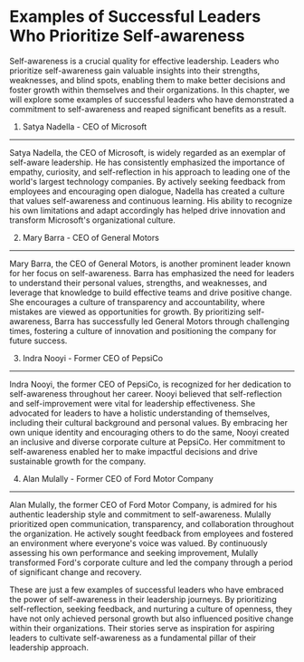 Examples of Successful Leaders Who Prioritize Self-awareness
=====================================================================

Self-awareness is a crucial quality for effective leadership. Leaders who prioritize self-awareness gain valuable insights into their strengths, weaknesses, and blind spots, enabling them to make better decisions and foster growth within themselves and their organizations. In this chapter, we will explore some examples of successful leaders who have demonstrated a commitment to self-awareness and reaped significant benefits as a result.

1. Satya Nadella - CEO of Microsoft
-----------------------------------

Satya Nadella, the CEO of Microsoft, is widely regarded as an exemplar of self-aware leadership. He has consistently emphasized the importance of empathy, curiosity, and self-reflection in his approach to leading one of the world's largest technology companies. By actively seeking feedback from employees and encouraging open dialogue, Nadella has created a culture that values self-awareness and continuous learning. His ability to recognize his own limitations and adapt accordingly has helped drive innovation and transform Microsoft's organizational culture.

2. Mary Barra - CEO of General Motors
-------------------------------------

Mary Barra, the CEO of General Motors, is another prominent leader known for her focus on self-awareness. Barra has emphasized the need for leaders to understand their personal values, strengths, and weaknesses, and leverage that knowledge to build effective teams and drive positive change. She encourages a culture of transparency and accountability, where mistakes are viewed as opportunities for growth. By prioritizing self-awareness, Barra has successfully led General Motors through challenging times, fostering a culture of innovation and positioning the company for future success.

3. Indra Nooyi - Former CEO of PepsiCo
--------------------------------------

Indra Nooyi, the former CEO of PepsiCo, is recognized for her dedication to self-awareness throughout her career. Nooyi believed that self-reflection and self-improvement were vital for leadership effectiveness. She advocated for leaders to have a holistic understanding of themselves, including their cultural background and personal values. By embracing her own unique identity and encouraging others to do the same, Nooyi created an inclusive and diverse corporate culture at PepsiCo. Her commitment to self-awareness enabled her to make impactful decisions and drive sustainable growth for the company.

4. Alan Mulally - Former CEO of Ford Motor Company
--------------------------------------------------

Alan Mulally, the former CEO of Ford Motor Company, is admired for his authentic leadership style and commitment to self-awareness. Mulally prioritized open communication, transparency, and collaboration throughout the organization. He actively sought feedback from employees and fostered an environment where everyone's voice was valued. By continuously assessing his own performance and seeking improvement, Mulally transformed Ford's corporate culture and led the company through a period of significant change and recovery.

These are just a few examples of successful leaders who have embraced the power of self-awareness in their leadership journeys. By prioritizing self-reflection, seeking feedback, and nurturing a culture of openness, they have not only achieved personal growth but also influenced positive change within their organizations. Their stories serve as inspiration for aspiring leaders to cultivate self-awareness as a fundamental pillar of their leadership approach.
